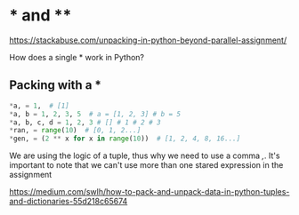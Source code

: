 # * and \*\*

https://stackabuse.com/unpacking-in-python-beyond-parallel-assignment/

How does a single * work in Python?

## Packing with a *
```python
*a, = 1,  # [1]
*a, b = 1, 2, 3, 5  # a = [1, 2, 3] # b = 5
*a, b, c, d = 1, 2, 3 # [] # 1 # 2 # 3
*ran, = range(10)  # [0, 1, 2...]
*gen, = (2 ** x for x in range(10))  # [1, 2, 4, 8, 16...]
```

We are using the logic of a tuple, thus why we need to use a comma *,*. It's important to note that we can't use more than one stared expression in the assignment

https://medium.com/swlh/how-to-pack-and-unpack-data-in-python-tuples-and-dictionaries-55d218c65674
